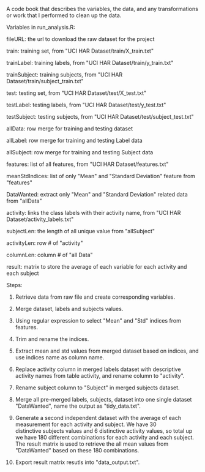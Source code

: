 A code book that describes the variables, the data, and any transformations or work that I performed to clean up the data.
 
 
 
Variables in run_analysis.R:

fileURL: the url to download the raw dataset for the project

train: training set, from "UCI HAR Dataset/train/X_train.txt"

trainLabel: training labels, from  "UCI HAR Dataset/train/y_train.txt"

trainSubject: training subjects, from "UCI HAR Dataset/train/subject_train.txt"

test: testing set, from "UCI HAR Dataset/test/X_test.txt"

testLabel: testing labels, from  "UCI HAR Dataset/test/y_test.txt"

testSubject: testing subjects, from "UCI HAR Dataset/test/subject_test.txt"

allData: row merge for training and testing dataset

allLabel: row merge for training and testing Label data

allSubject: row merge for training and testing Subject data

features: list of all features, from "UCI HAR Dataset/features.txt"

meanStdIndices: list of only "Mean" and "Standard Deviation" feature from "features"

DataWanted: extract only "Mean" and "Standard Deviation" related data from "allData"

activity: links the class labels with their activity name, from "UCI HAR Dataset/activity_labels.txt"

subjectLen: the length of all unique value from "allSubject"

activityLen: row # of "activity"

columnLen: column # of "all Data"

result: matrix to store the average of each variable for each activity and each subject
        
      
        
Steps:

1. Retrieve data from raw file and create corresponding variables. 
 
2. Merge dataset, labels and subjects values.

3. Using regular expression to select "Mean" and "Std" indices from features.

4. Trim and rename the indices.

5. Extract mean and std values from merged dataset based on indices, and use indices name as column name. 

6. Replace activity column in merged labels dataset with descriptive activity names from table activity, and rename column to "activity".
 
7. Rename subject column to "Subject" in merged subjects dataset.
 
8. Merge all pre-merged labels, subjects, dataset into one single dataset "DataWanted", name the output as "tidy_data.txt".

9. Generate a second independent dataset with the average of each measurement for each activity and subject. We have 30    
   distinctive subjects values and 6 distinctive activity values, so total up we have 180 different combinations for each 
   activity and each subject. The result matrix is used to retrieve the all mean values from "DataWanted" based on these 180 
   combinations. 

10. Export result matrix resutls into "data_output.txt".



